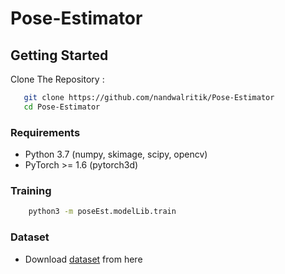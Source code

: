 # Pose-Estimator
## Getting Started
Clone The Repository    :
```bash
   git clone https://github.com/nandwalritik/Pose-Estimator
   cd Pose-Estimator
```
### Requirements
* Python 3.7 (numpy, skimage, scipy, opencv)  
* PyTorch >= 1.6 (pytorch3d)

### Training
``` bash
    python3 -m poseEst.modelLib.train
```
### Dataset
* Download [dataset](https://www.kaggle.com/nandwalritik/yoga-pose-videos-dataset) from here

<!-- ## Running
## for running imageDetect and all , move inside POSEESTIMATOR folder
* python3 -m poseEst.demos.imageDetect
* python3 -m pathTofile
* Create datasets folder and place all videos inside Yoga_Vid_Collected inside that
* create classifiedData folder inside datasets folder
* python3 poseEst/modelLib/train.py -->